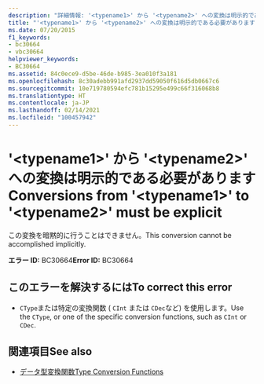 ```yaml
---
description: "詳細情報: '<typename1>' から '<typename2>' への変換は明示的である必要があります"
title: "'<typename1>' から '<typename2>' への変換は明示的である必要があります"
ms.date: 07/20/2015
f1_keywords:
- bc30664
- vbc30664
helpviewer_keywords:
- BC30664
ms.assetid: 84c0ece9-d5be-46de-b985-3ea010f3a181
ms.openlocfilehash: 8c30adebb991afd2937dd59050f616d5db0667c6
ms.sourcegitcommit: 10e719780594efc781b15295e499c66f316068b8
ms.translationtype: HT
ms.contentlocale: ja-JP
ms.lasthandoff: 02/14/2021
ms.locfileid: "100457942"
---
```

# <a name="conversions-from-typename1-to-typename2-must-be-explicit"></a><span data-ttu-id="c957e-103">'\<typename1>' から '\<typename2>' への変換は明示的である必要があります</span><span class="sxs-lookup"><span data-stu-id="c957e-103">Conversions from '\<typename1>' to '\<typename2>' must be explicit</span></span>

<span data-ttu-id="c957e-104">この変換を暗黙的に行うことはできません。</span><span class="sxs-lookup"><span data-stu-id="c957e-104">This conversion cannot be accomplished implicitly.</span></span>  
  
 <span data-ttu-id="c957e-105">**エラー ID:** BC30664</span><span class="sxs-lookup"><span data-stu-id="c957e-105">**Error ID:** BC30664</span></span>  
  
## <a name="to-correct-this-error"></a><span data-ttu-id="c957e-106">このエラーを解決するには</span><span class="sxs-lookup"><span data-stu-id="c957e-106">To correct this error</span></span>  
  
- <span data-ttu-id="c957e-107">`CType`または特定の変換関数 ( `CInt` または `CDec`など) を使用します。</span><span class="sxs-lookup"><span data-stu-id="c957e-107">Use the `CType`, or one of the specific conversion functions, such as `CInt` or `CDec`.</span></span>  
  
## <a name="see-also"></a><span data-ttu-id="c957e-108">関連項目</span><span class="sxs-lookup"><span data-stu-id="c957e-108">See also</span></span>

- [<span data-ttu-id="c957e-109">データ型変換関数</span><span class="sxs-lookup"><span data-stu-id="c957e-109">Type Conversion Functions</span></span>](../language-reference/functions/type-conversion-functions.md)
